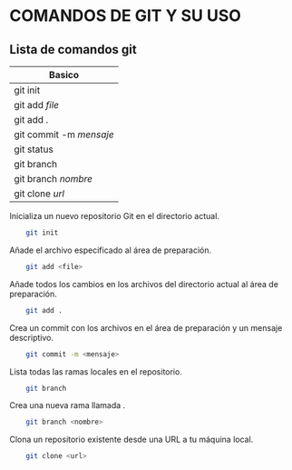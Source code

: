 COMANDOS DE GIT Y SU USO
========================

Lista de comandos git
----------------------

| Basico | 
| ------ | 
| git init | 
| git add *file* | 
| git add . | 
| git commit -m *mensaje* | 
| git status | 
| git branch | 
| git branch *nombre* |
| git clone *url* | 



Inicializa un nuevo repositorio Git en el directorio actual.

```bash
    git init 
```

Añade el archivo especificado al área de preparación.

```bash
    git add <file>
```

Añade todos los cambios en los archivos del directorio actual al área de preparación.

```bash
    git add .
```

Crea un commit con los archivos en el área de preparación y un mensaje descriptivo.

```bash
    git commit -m <mensaje>
```

Lista todas las ramas locales en el repositorio.

```bash
    git branch
```

Crea una nueva rama llamada <nombre>.

```bash
    git branch <nombre>
```

Clona un repositorio existente desde una URL a tu máquina local.

```bash
    git clone <url>
```


